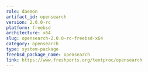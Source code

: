 ```yaml
---
role: daemon
artifact_id: opensearch
version: 2.0.0-rc
platform: freebsd
architecture: x64
slug: opensearch-2.0.0-rc-freebsd-x64
category: opensearch
type: system-package
freebsd_package_name: opensearch
link: https://www.freshports.org/textproc/opensearch
---
```

